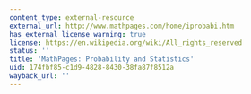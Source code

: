 ```yaml
---
content_type: external-resource
external_url: http://www.mathpages.com/home/iprobabi.htm
has_external_license_warning: true
license: https://en.wikipedia.org/wiki/All_rights_reserved
status: ''
title: 'MathPages: Probability and Statistics'
uid: 174fbf85-c1d9-4828-8430-38fa87f8512a
wayback_url: ''
---
```

